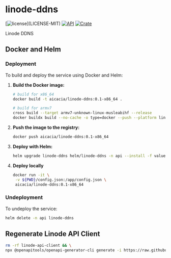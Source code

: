 # linode-ddns

[![license](https://img.shields.io/badge/license-MIT%2FApache--2.0-blue")](LICENSE-MIT)
[![API](https://docs.rs/linode-ddns/badge.svg)](https://docs.rs/linode-ddns)
[![Crate](https://img.shields.io/crates/v/linode-ddns.svg)](https://crates.io/crates/linode-ddns)

Linode DDNS


## Docker and Helm

### Deployment

To build and deploy the service using Docker and Helm:

1. **Build the Docker image:**

   ```bash
   # build for x86_64
   docker build -t aicacia/linode-ddns:0.1-x86_64 .

   # build for armv7
   cross build --target armv7-unknown-linux-musleabihf --release
   docker buildx build --no-cache -o type=docker --push --platform linux/arm/v7 --build-arg=TARGET=armv7-unknown-linux-musleabihf -t aicacia/linode-ddns:0.1-armv7 -f Dockerfile.local-target .
   ```

2. **Push the image to the registry:**

   ```bash
   docker push aicacia/linode-ddns:0.1-x86_64
   ```

3. **Deploy with Helm:**

   ```bash
   helm upgrade linode-ddns helm/linode-ddns -n api --install -f values.yaml --set image.hash="$(docker inspect --format='{{index .Id}}' aicacia/linode-ddns:0.1-x86_64)"
   ```

4. **Deploy locally**
   ```bash
   docker run -it \
    -v ${PWD}/config.json:/app/config.json \
    aicacia/linode-ddns:0.1-x86_64
   ```

### Undeployment

To undeploy the service:

```bash
helm delete -n api linode-ddns
```

## Regenerate Linode API Client

```bash
rm -rf linode-api-client && \
npx @openapitools/openapi-generator-cli generate -i https://raw.githubusercontent.com/linode/linode-api-docs/refs/heads/development/openapi.json -g rust -o 'linode-api-client' --additional-properties=packageName=linode-api-client,library=reqwest,avoidBoxedModels=true,enumNameSuffix=Enum
```
